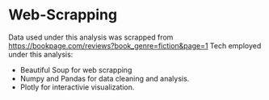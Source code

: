 # Web-Scrapping
Data used under this analysis was scrapped from https://bookpage.com/reviews?book_genre=fiction&page=1
Tech employed under this analysis:
- Beautiful Soup for web scrapping
- Numpy and Pandas for data cleaning and analysis.
- Plotly for interactivie visualization.
